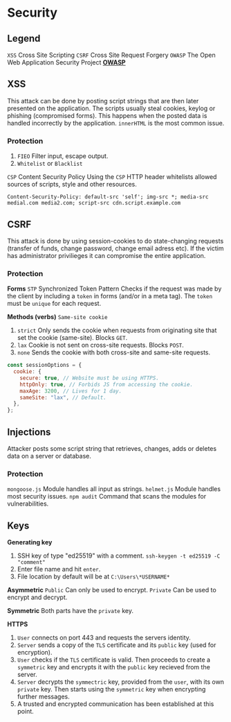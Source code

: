 # Security

## Legend

`XSS` Cross Site Scripting
`CSRF` Cross Site Request Forgery
`OWASP` The Open Web Application Security Project **[OWASP](https://owasp.org/)**

## XSS

This attack can be done by posting script strings that are then later presented on the application. The scripts usually steal cookies, keylog or phishing (compromised forms). This happens when the posted data is handled incorrectly by the application. `innerHTML` is the most common issue.

### Protection

1. `FIEO` Filter input, escape output.
2. `Whitelist` or `Blacklist`

`CSP` Content Security Policy
Using the `CSP` HTTP header whitelists allowed sources of scripts, style and other resources.

```http
Content-Security-Policy: default-src 'self'; img-src *; media-src medial.com media2.com; script-src cdn.script.example.com
```

## CSRF

This attack is done by using session-cookies to do state-changing requests (transfer of funds, change password, change email adress etc). If the victim has administrator privilieges it can compromise the entire application.

### Protection

**Forms**
`STP` Synchronized Token Pattern
Checks if the request was made by the client by including a `token` in forms (and/or in a meta tag). The `token` must be `unique` for each request.

**Methods (verbs)**
`Same-site cookie`

1. `strict` Only sends the cookie when requests from originating site that set the cookie (same-site). Blocks `GET`.
2. `lax` Cookie is not sent on cross-site requests. Blocks `POST`.
3. `none` Sends the cookie with both cross-site and same-site requests.

```js
const sessionOptions = {
  cookie: {
    secure: true, // Website must be using HTTPS.
    httpOnly: true, // Forbids JS from accessing the cookie.
    maxAge: 3200, // Lives for 1 day.
    sameSite: "lax", // Default.
  },
};
```

## Injections

Attacker posts some script string that retrieves, changes, adds or deletes data on a server or database.

### Protection

`mongoose.js` Module handles all input as strings.
`helmet.js` Module handles most security issues.
`npm audit` Command that scans the modules for vulnerabilities.

## Keys

**Generating key**

1. SSH key of type "ed25519" with a comment.
   `ssh-keygen -t ed25519 -C "comment"`
2. Enter file name and hit `enter`.
3. File location by default will be at `C:\Users\*USERNAME*`

**Asymmetric**
`Public` Can only be used to encrypt.
`Private` Can be used to encrypt and decrypt.

**Symmetric**
Both parts have the `private` key.

**HTTPS**

1. `User` connects on port 443 and requests the servers identity.
2. `Server` sends a copy of the `TLS` certificate and its `public` key (used for encryption).
3. `User` checks if the `TLS` certificate is valid. Then proceeds to create a `symmetric` key and encrypts it with the `public` key recieved from the server.
4. `Server` decrypts the `symmectric` key, provided from the `user`, with its own `private` key. Then starts using the `symmetric` key when encrypting further messages.
5. A trusted and encrypted communication has been established at this point.

